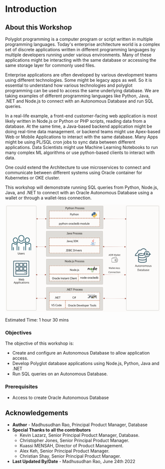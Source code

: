 # Introduction 

## About this Workshop 

Polyglot programming is a computer program or script written in multiple programming languages. Today's enterprise architecture world is a complex set of discrete applications written in different programming languages by multiple developers running under various environments. Many of these applications might be interacting with the same database or accessing the same storage layer for commonly used files.

Enterprise applications are often developed by various development teams using different technologies. Some might be legacy apps as well. So it is essential to understand how various technologies and polyglot programming can be used to access the same underlying database. We are taking examples of different programming languages like Python, Java, .NET and Node.js to connect with an Autonomous Database and run SQL queries. 

In a real-life example, a front-end customer-facing web application is most likely written in Node.js or Python or PHP scripts, reading data from a database. At the same time, a Java-based backend application might be doing real-time data management. or backend teams might use Apex-based Web or Mobile Applications to interact with the same database. Many Apps might be using PL/SQL cron jobs to sync data between different applications. Data Scientists might use Machine Learning Notebooks to run many complex ML algorithms or use python-based clients to interact with data.
 
One could extend the Architecture to use microservices to connect and communicate between different systems using Oracle container for Kubernetes or OKE cluster.

This workshop will demonstrate running SQL queries from Python, Node.js, Java, and .NET to connect with an Oracle Autonomous Database using a wallet or through a wallet-less connection. 

![Polyglot Architecture](images/polyglot-architecture-v2.png)

Estimated Time:  1 hour 30 mins
  
### Objectives 
 
The objective of this workshop is:
 
* Create and configure an Autonomous Database to allow application access.
* Develop Polyglot database applications using Node.js, Python, Java and .NET
* Run SQL queries on an Autonomous Database.

### Prerequisites 

* Access to create Oracle Autonomous Database 
   
## Acknowledgements 

* **Author** - Madhusudhan Rao, Principal Product Manager, Database 
* **Special Thanks to all the contributors** 
    - Kevin Lazarz, Senior Principal Product Manager, Database. 
    - Christopher Jones, Senior Principal Product Manager. 
    - Kuassi MENSAH, Director of Product Management.  
    - Alex Keh, Senior Principal Product Manager. 
    - Christian Shay, Senior Principal Product Manager.
* **Last Updated By/Date** -  Madhusudhan Rao, June 24th 2022 